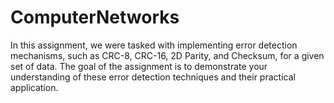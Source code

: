 # ComputerNetworks
In this assignment, we were tasked with implementing error detection mechanisms, such as CRC-8, CRC-16, 2D Parity, and Checksum, for a given set of data. The goal of the assignment is to demonstrate your understanding of these error detection techniques and their practical application.
